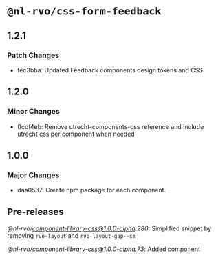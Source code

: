 # `@nl-rvo/css-form-feedback`

## 1.2.1

### Patch Changes

- fec3bba: Updated Feedback components design tokens and CSS

## 1.2.0

### Minor Changes

- 0cdf4eb: Remove utrecht-components-css reference and include utrecht css per component when needed

## 1.0.0

### Major Changes

- daa0537: Create npm package for each component.

## Pre-releases

_@nl-rvo/component-library-css@1.0.0-alpha.280_:
Simplified snippet by removing `rvo-layout` and `rvo-layout-gap--sm`

_@nl-rvo/component-library-css@1.0.0-alpha.73_:
Added component
